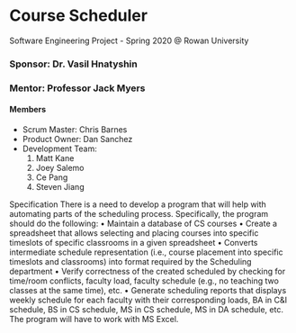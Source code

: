 # Course Scheduler
Software Engineering Project - Spring 2020 @ Rowan University
### Sponsor: Dr. Vasil Hnatyshin
### Mentor: Professor Jack Myers

#### Members
- Scrum Master: Chris Barnes
- Product Owner: Dan Sanchez
- Development Team:
  1. Matt Kane
  2. Joey Salemo
  3. Ce Pang
  4. Steven Jiang

Specification
There is a need to develop a program that will help with automating parts of the scheduling
process. Specifically, the program should do the following:
• Maintain a database of CS courses
• Create a spreadsheet that allows selecting and placing courses into specific timeslots of
specific classrooms in a given spreadsheet
• Converts intermediate schedule representation (i.e., course placement into specific
timeslots and classrooms) into format required by the Scheduling department
• Verify correctness of the created scheduled by checking for time/room conflicts, faculty
load, faculty schedule (e.g., no teaching two classes at the same time), etc.
• Generate scheduling reports that displays weekly schedule for each faculty with their
corresponding loads, BA in C&I schedule, BS in CS schedule, MS in CS schedule, MS in DA
schedule, etc.
The program will have to work with MS Excel.

